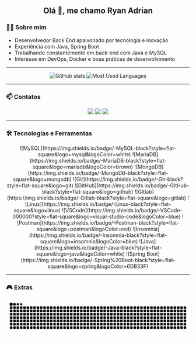 <h2 align="center">Olá 👋, me chamo Ryan Adrian</h2>

### 👨‍💻 Sobre mim
- Desenvolvedor Back End apaixonado por tecnologia e inovação
- Experiência com Java, Spring Boot
- Trabalhando constantemente em back-end com Java e MySQL
- Interesse em DevOps, Docker e boas práticas de desenvolvimento

---

<div align="center">
  <img src="https://github-readme-stats.vercel.app/api?username=1Kibe&show_icons=true&include_all_commits=true&count_private=true&theme=dracula" height="150" alt="GitHub stats" />
  <img src="https://github-readme-stats.vercel.app/api/top-langs?username=1Kibe&layout=compact&langs_count=6&theme=dracula" height="150" alt="Most Used Languages" />
</div>

---

### 📫 Contatos
<div align="center">
  <a href="https://instagram.com/ryan_apenas" target="_blank"><img src="https://img.shields.io/static/v1?message=Instagram&logo=instagram&label=&color=E4405F&logoColor=white&style=for-the-badge"></a>
  <a href="mailto:ryanadrianprado2022@gmail.com" target="_blank"><img src="https://img.shields.io/static/v1?message=Gmail&logo=gmail&label=&color=D14836&logoColor=white&style=for-the-badge"></a>
  <a href="https://linkedin.com/in/seu-perfil" target="_blank"><img src="https://img.shields.io/static/v1?message=LinkedIn&logo=linkedin&label=&color=0077B5&logoColor=white&style=for-the-badge"></a>
</div>

---

### 🛠 Tecnologias e Ferramentas
<div align="center">
![MySQL](https://img.shields.io/badge/-MySQL-black?style=flat-square&logo=mysql&logoColor=white)
![MariaDB](https://img.shields.io/badge/-MariaDB-black?style=flat-square&logo=mariadb&logoColor=brown)
![MongoDB](https://img.shields.io/badge/-MongoDB-black?style=flat-square&logo=mongodb)
![Git](https://img.shields.io/badge/-Git-black?style=flat-square&logo=git)
![GitHub](https://img.shields.io/badge/-GitHub-black?style=flat-square&logo=github)
![Gitlab](https://img.shields.io/badge/-Gitlab-black?style=flat-square&logo=gitlab)
![Linux](https://img.shields.io/badge/-Linux-black?style=flat-square&logo=linux)
![VSCode](https://img.shields.io/badge/-VSCode-000000?style=flat-square&logo=visual-studio-code&logoColor=blue)
![Postman](https://img.shields.io/badge/-Postman-black?style=flat-square&logo=postman&logoColor=red)
![Insomnia](https://img.shields.io/badge/-Insomnia-black?style=flat-square&logo=insomnia&logoColor=blue)
![Java](https://img.shields.io/badge/-Java-black?style=flat-square&logo=java&logoColor=white)
![Spring Boot](https://img.shields.io/badge/-Spring%20Boot-black?style=flat-square&logo=spring&logoColor=6DB33F)
</div>

---

### 🎮 Extras
<div align="center">
  <img src="https://raw.githubusercontent.com/1Kibe/1Kibe/output/snake.svg" alt="Snake animation" />
</div>
